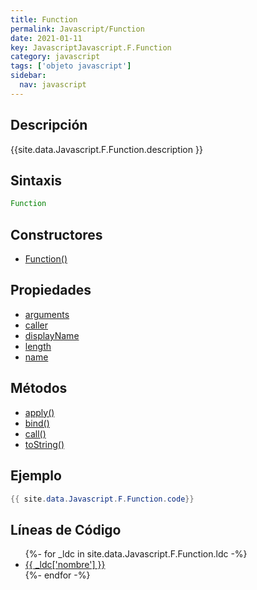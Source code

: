 ```yaml
---
title: Function
permalink: Javascript/Function
date: 2021-01-11
key: JavascriptJavascript.F.Function
category: javascript
tags: ['objeto javascript']
sidebar: 
  nav: javascript
---
```


## Descripción
{{site.data.Javascript.F.Function.description }}

## Sintaxis
~~~javascript
Function
~~~

## Constructores
* [Function()](/Javascript/Function/Function/)

## Propiedades
* [arguments](/Javascript/Function/arguments)
* [caller](/Javascript/Function/caller)
* [displayName](/Javascript/Function/displayName)
* [length](/Javascript/Function/length)
* [name](/Javascript/Function/name)

## Métodos
* [apply()](/Javascript/Function/apply)
* [bind()](/Javascript/Function/bind)
* [call()](/Javascript/Function/call)
* [toString()](/Javascript/Function/toString)

## Ejemplo
~~~java
{{ site.data.Javascript.F.Function.code}}
~~~

## Líneas de Código
<ul>
{%- for _ldc in site.data.Javascript.F.Function.ldc -%}
   <li>
       <a href="{{_ldc['url'] }}">{{ _ldc['nombre'] }}</a>
   </li>
{%- endfor -%}
</ul>
